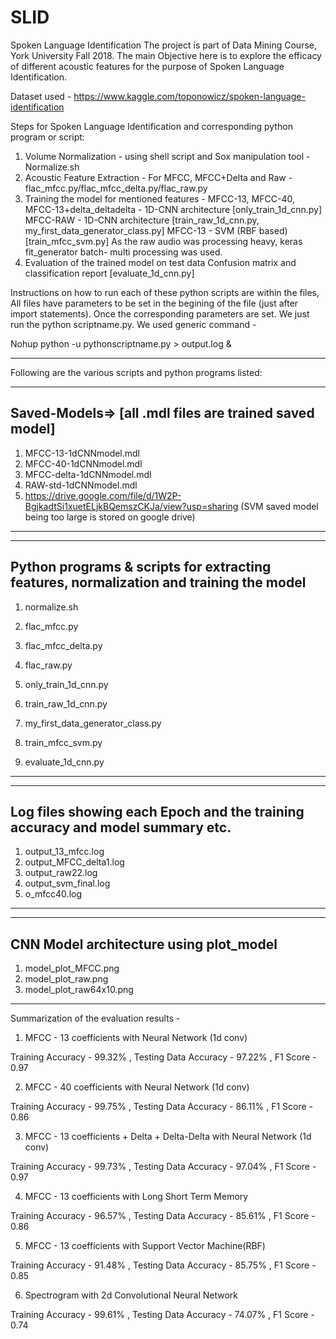 # SLID
Spoken Language Identification
The project is part of Data Mining Course, York University Fall 2018.
The main Objective here is to explore the efficacy of different acoustic features for the purpose of Spoken Language Identification.

Dataset used - https://www.kaggle.com/toponowicz/spoken-language-identification

Steps for Spoken Language Identification and corresponding python program or script:
1) Volume Normalization - using shell script and Sox manipulation tool - Normalize.sh
2) Acoustic Feature Extraction - For MFCC, MFCC+Delta and Raw - flac_mfcc.py/flac_mfcc_delta.py/flac_raw.py
3) Training the model for mentioned features -
MFCC-13, MFCC-40, MFCC-13+delta_deltadelta - 1D-CNN architecture [only_train_1d_cnn.py]
MFCC-RAW - 1D-CNN architecture [train_raw_1d_cnn.py, my_first_data_generator_class.py]
MFCC-13 - SVM (RBF based) [train_mfcc_svm.py]
As the raw audio was processing heavy, keras fit_generator batch- multi processing was used.
4) Evaluation of the trained model on test data
Confusion matrix and classification report [evaluate_1d_cnn.py]

Instructions on how to run each of these python scripts are within the files, All files have parameters to be set in the begining of the file (just after import statements). Once the corresponding parameters are set. We just run the python scriptname.py. We used generic command - 

Nohup python -u pythonscriptname.py > output.log &

------------------------------------------------------------------------
Following are the various scripts and python programs listed:

-------------------------------------------------------
Saved-Models=> [all .mdl files are trained saved model]
-------------------------------------------------------
1) MFCC-13-1dCNNmodel.mdl
2) MFCC-40-1dCNNmodel.mdl	
3) MFCC-delta-1dCNNmodel.mdl	
4) RAW-std-1dCNNmodel.mdl	
5) https://drive.google.com/file/d/1W2P-BgjkadtSi1xuetELjkBQemszCKJa/view?usp=sharing (SVM saved model being too large is stored on google drive)

----------------------------------------------------------


----------------------------------------------------------
Python programs & scripts for extracting features, normalization and training the model 
--------------------------------------------------------
1) normalize.sh	

2) flac_mfcc.py
3) flac_mfcc_delta.py	
4) flac_raw.py	

5) only_train_1d_cnn.py	
6) train_raw_1d_cnn.py
7) my_first_data_generator_class.py	
8) train_mfcc_svm.py	

9) evaluate_1d_cnn.py	
--------------------------------------------------------


--------------------------------------------------------
Log files showing each Epoch and the training accuracy and model summary etc.
--------------------------------------------------------
1) output_13_mfcc.log	
2) output_MFCC_delta1.log	
3) output_raw22.log	
4) output_svm_final.log	
5) o_mfcc40.log	
--------------------------------------------------------


--------------------------------------------------------
CNN Model architecture using plot_model
--------------------------------------------------------
1) model_plot_MFCC.png	
2) model_plot_raw.png	
3) model_plot_raw64x10.png	
--------------------------------------------------------

Summarization of the evaluation results - 


1) MFCC - 13 coefficients with Neural Network (1d conv)

Training Accuracy     - 99.32% , 
Testing Data Accuracy - 97.22% , 
F1 Score              - 0.97

2) MFCC - 40 coefficients with Neural Network (1d conv)

Training Accuracy     - 99.75% , 
Testing Data Accuracy - 86.11% , 
F1 Score              - 0.86

3) MFCC - 13 coefficients + Delta + Delta-Delta with Neural Network (1d conv)

Training Accuracy     - 99.73% , 
Testing Data Accuracy - 97.04% , 
F1 Score              - 0.97

4) MFCC - 13 coefficients with Long Short Term Memory 

Training Accuracy     - 96.57% , 
Testing Data Accuracy - 85.61% , 
F1 Score              - 0.86

5) MFCC - 13 coefficients with Support Vector Machine(RBF)

Training Accuracy     - 91.48% , 
Testing Data Accuracy - 85.75% , 
F1 Score              - 0.85

6) Spectrogram with 2d Convolutional Neural Network

Training Accuracy     - 99.61% , 
Testing Data Accuracy - 74.07% , 
F1 Score              - 0.74 
